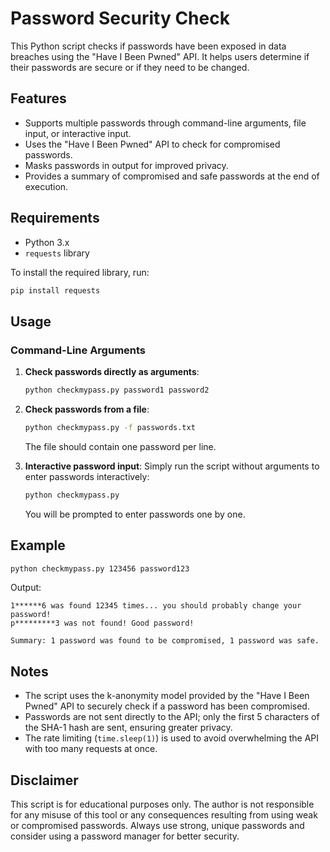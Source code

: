 # Password Security Check

This Python script checks if passwords have been exposed in data breaches using the "Have I Been Pwned" API. It helps users determine if their passwords are secure or if they need to be changed.

## Features
- Supports multiple passwords through command-line arguments, file input, or interactive input.
- Uses the "Have I Been Pwned" API to check for compromised passwords.
- Masks passwords in output for improved privacy.
- Provides a summary of compromised and safe passwords at the end of execution.

## Requirements
- Python 3.x
- `requests` library

To install the required library, run:
```sh
pip install requests
```

## Usage

### Command-Line Arguments

1. **Check passwords directly as arguments**:
   ```sh
   python checkmypass.py password1 password2
   ```

2. **Check passwords from a file**:
   ```sh
   python checkmypass.py -f passwords.txt
   ```
   The file should contain one password per line.

3. **Interactive password input**:
   Simply run the script without arguments to enter passwords interactively:
   ```sh
   python checkmypass.py
   ```
   You will be prompted to enter passwords one by one.

## Example
```sh
python checkmypass.py 123456 password123
```
Output:
```
1******6 was found 12345 times... you should probably change your password!
p*********3 was not found! Good password!

Summary: 1 password was found to be compromised, 1 password was safe.
```

## Notes
- The script uses the k-anonymity model provided by the "Have I Been Pwned" API to securely check if a password has been compromised.
- Passwords are not sent directly to the API; only the first 5 characters of the SHA-1 hash are sent, ensuring greater privacy.
- The rate limiting (`time.sleep(1)`) is used to avoid overwhelming the API with too many requests at once.


## Disclaimer
This script is for educational purposes only. The author is not responsible for any misuse of this tool or any consequences resulting from using weak or compromised passwords. Always use strong, unique passwords and consider using a password manager for better security.